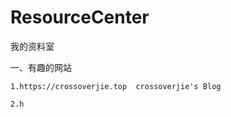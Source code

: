 # ResourceCenter
我的资料室

一、有趣的网站
    
    1.https://crossoverjie.top  crossoverjie's Blog
    
    2.h

